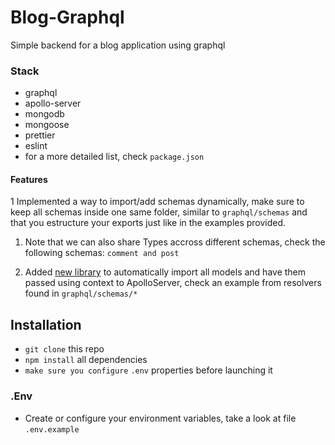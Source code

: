 # Blog-Graphql

Simple backend for a blog application using graphql

### Stack

- graphql
- apollo-server
- mongodb
- mongoose
- prettier
- eslint
- for a more detailed list, check `package.json`

#### Features

1 Implemented a way to import/add schemas dynamically, make sure to keep all schemas inside one same folder, similar to `graphql/schemas` and that you estructure your exports just like in the examples provided.

1. Note that we can also share Types accross different schemas, check the following schemas: `comment and post`

1. Added [new library](https://www.npmjs.com/package/merge-models) to automatically import all models and have them passed using context to ApolloServer, check an example from resolvers found in `graphql/schemas/*`

## Installation

- `git clone` this repo
- `npm install` all dependencies
- `make sure you configure` `.env` properties before launching it

### .Env

- Create or configure your environment variables, take a look at file `.env.example`
